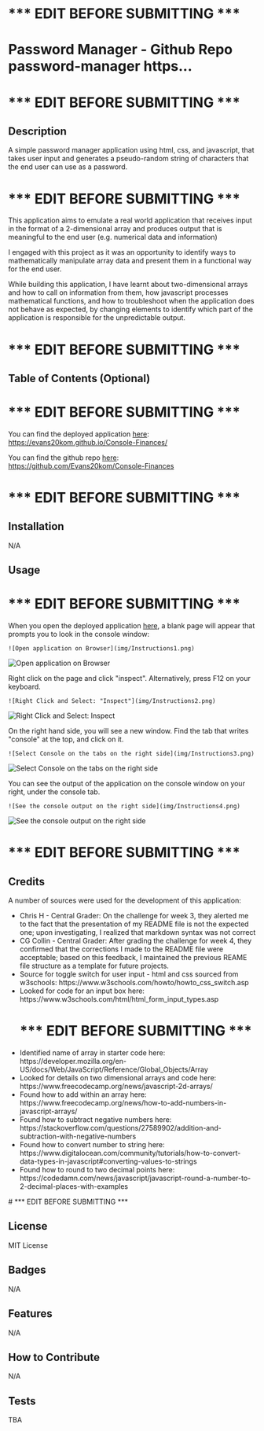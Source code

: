 # *** EDIT BEFORE SUBMITTING ***
# Password Manager - Github Repo password-manager https...
# *** EDIT BEFORE SUBMITTING ***

## Description

A simple password manager application using html, css, and javascript, that takes user input and generates a pseudo-random string of characters that the end user can use as a password.

# *** EDIT BEFORE SUBMITTING ***
This application aims to emulate a real world application that receives input in the format of a 2-dimensional array and produces output that is meaningful to the end user (e.g. numerical data and information)

I engaged with this project as it was an opportunity to identify ways to mathematically manipulate array data and present them in a functional way for the end user.

While building this application, I have learnt about two-dimensional arrays and how to call on information from them, how javascript processes mathematical functions, and how to troubleshoot when the application does not behave as expected, by changing elements to identify which part of the application is responsible for the unpredictable output.

# *** EDIT BEFORE SUBMITTING ***

## Table of Contents (Optional)

# *** EDIT BEFORE SUBMITTING ***
You can find the deployed application [here](https://evans20kom.github.io/Console-Finances/): https://evans20kom.github.io/Console-Finances/

You can find the github repo [here](https://github.com/Evans20kom/Console-Finances): https://github.com/Evans20kom/Console-Finances
# *** EDIT BEFORE SUBMITTING ***

## Installation

N/A

## Usage

# *** EDIT BEFORE SUBMITTING ***

When you open the deployed application [here](https://evans20kom.github.io/Console-Finances/), a blank page will appear that prompts you to look in the console window:
    

    ![Open application on Browser](img/Instructions1.png)

<img src="img/Instructions1.png" alt="Open application on Browser">


Right click on the page and click "inspect". Alternatively, press F12 on your keyboard.
    
    ![Right Click and Select: "Inspect"](img/Instructions2.png)

<img src="img/Instructions2.png" alt="Right Click and Select: Inspect">
    
On the right hand side, you will see a new window. Find the tab that writes "console" at the top, and click on it.
    
    ![Select Console on the tabs on the right side](img/Instructions3.png)

<img src="img/Instructions3.png" alt="Select Console on the tabs on the right side">

    
You can see the output of the application on the console window on your right, under the console tab.
    
    ![See the console output on the right side](img/Instructions4.png)

<img src="img/Instructions4.png" alt="See the console output on the right side">

# *** EDIT BEFORE SUBMITTING ***

## Credits

A number of sources were used for the development of this application:


<ul>
<li>Chris H - Central Grader: On the challenge for week 3, they alerted me to the fact that the presentation of my README file is not the expected one; upon investigating, I realized that markdown syntax was not correct</li>
<li>CG Collin - Central Grader: After grading the challenge for week 4, they confirmed that the corrections I made to the README file were acceptable; based on this feedback, I maintained the previous REAME file structure as a template for future projects.</li>
<li>Source for toggle switch for user input - html and css sourced from w3schools:
https://www.w3schools.com/howto/howto_css_switch.asp</li>
<li>Looked for code for an input box here:
https://www.w3schools.com/html/html_form_input_types.asp</li>

# *** EDIT BEFORE SUBMITTING ***


<li>Identified name of array in starter code here:
https://developer.mozilla.org/en-US/docs/Web/JavaScript/Reference/Global_Objects/Array</li>

<li>Looked for details on two dimensional arrays and code here:
https://www.freecodecamp.org/news/javascript-2d-arrays/</li>

<li>Found how to add within an array here:
https://www.freecodecamp.org/news/how-to-add-numbers-in-javascript-arrays/</li>

<li>Found how to subtract negative numbers here:
https://stackoverflow.com/questions/27589902/addition-and-subtraction-with-negative-numbers</li>

<li>Found how to convert number to string here:
https://www.digitalocean.com/community/tutorials/how-to-convert-data-types-in-javascript#converting-values-to-strings</li>

<li>Found how to round to two decimal points here:
https://codedamn.com/news/javascript/javascript-round-a-number-to-2-decimal-places-with-examples</li>

</ul>
# *** EDIT BEFORE SUBMITTING ***

## License

MIT License

## Badges

N/A

## Features

N/A

## How to Contribute

N/A

## Tests

TBA
